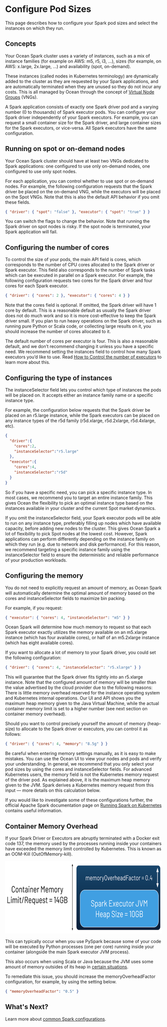 # Configure Pod Sizes

This page describes how to configure your Spark pod sizes and select the instances on which they run.

## Concepts

Your Ocean Spark cluster uses a variety of instances, such as a mix of instance families (for example on AWS: m5, r5, i3, …), sizes (for example, on AWS: x.large, 2x.large, …) and availability (spot, on-demand).

These instances (called nodes in Kubernetes terminology) are dynamically added to the cluster as they are requested by your Spark applications, and are automatically terminated when they are unused so they do not incur any costs. This is all managed by Ocean through the concept of [Virtual Node Groups](ocean/features/launch-specifications) (VNGs).

A Spark application consists of exactly one Spark driver pod and a varying number (0 to thousands) of Spark executor pods. You can configure your Spark driver independently of your Spark executors. For example, you can request a small container size for the Spark driver, and large container sizes for the Spark executors, or vice-versa. All Spark executors have the same configuration.

## Running on spot or on-demand nodes

Your Ocean Spark cluster should have at least two VNGs dedicated to Spark applications: one configured to use only on-demand nodes, one configured to use only spot nodes.

For each application, you can control whether to use spot or on-demand nodes. For example, the following configuration requests that the Spark driver be placed on the on-demand VNG, while the executors will be placed on the Spot VNGs. Note that this is also the default API behavior if you omit these fields.

```json
{ "driver": { "spot": "false" }, "executor": { "spot": "true" } }
```

You can switch the flags to change the behavior. Note that running the Spark driver on spot nodes is risky. If the spot node is terminated, your Spark application will fail.

## Configuring the number of cores

To control the size of your pods, the main API field is cores, which corresponds to the number of CPU cores allocated to the Spark driver or Spark executor. This field also corresponds to the number of Spark tasks which can be executed in parallel on a Spark executor.
For example, the following configuration requests two cores for the Spark driver and four cores for each Spark executor.

```json
{ "driver": { "cores": 2 }, "executor": { "cores": 4 } }
```

Note that the cores field is optional. If omitted, the Spark driver will have 1 core by default. This is a reasonable default as usually the Spark driver does not do much work and so it is more cost-effective to keep the Spark driver small. If you plan to run heavy operations on the Spark driver, such as running pure Python or Scala code, or collecting large results on it, you should increase the number of cores allocated to it.

The default number of cores per executor is four. This is also a reasonable default, and we don’t recommend changing it unless you have a specific need. We recommend setting the instances field to control how many Spark executors you’d like to use. Read [How to Control the number of executors](ocean-spark/configure-spark-apps/common-spark-configs?id=control-the-number-of-executors) to learn more about this.

## Configuring the type of instances

The instanceSelector field lets you control which type of instances the pods will be placed on. It accepts either an instance family name or a specific instance type.

For example, the configuration below requests that the Spark driver be placed on an r5.large instance, while the Spark executors can be placed on any instance types of the r5d family (r5d.xlarge, r5d.2xlarge, r5d.4xlarge, etc).

```json
{
  "driver":{
    "cores":2,
    "instanceSelector":"r5.large"
  },
  "executor":{
    "cores":4,
    "instanceSelector":"r5d"
  }
}
```

So if you have a specific need, you can pick a specific instance type. In most cases, we recommend you to target an entire instance family. This gives Ocean the flexibility to pick an optimal instance type based on the instances available in your cluster and the current Spot market dynamics.

If you omit the instanceSelector field, your Spark executor pods will be able to run on any instance type, preferably filling up nodes which have available capacity, before adding new nodes to the cluster. This gives Ocean Spark a lot of flexibility to pick Spot nodes at the lowest cost. However, Spark applications can perform differently depending on the instance family on which they run (e.g. due to network and disk performance). For this reason, we recommend targeting a specific instance family using the instanceSelector field to ensure the deterministic and reliable performance of your production workloads.

## Configuring the memory

You do not need to explicitly request an amount of memory, as Ocean Spark will automatically determine the optimal amount of memory based on the cores and instanceSelector fields to maximize bin packing.

For example, if you request:

```json
{ "executor": { "cores": 4, "instanceSelector": "m5" } }
```

Ocean Spark will determine how much memory to request so that each Spark executor exactly utilizes the memory available on an m5.xlarge instance (which has four available cores), or half of an m5.2xlarge instance (which has eight available cores).

If you want to allocate a lot of memory to your Spark driver, you could set the following configuration:

```json
{ "driver": { "cores": 4, "instanceSelector": "r5.xlarge" } }
```

This will guarantee that the Spark driver fits tightly into an r5.xlarge instance. Note that the configured amount of memory will be smaller than the value advertised by the cloud provider due to the following reasons: There is little memory overhead reserved for the instance operating system and Kubernetes internal operations. Our UI and API shows you the maximum heap memory given to the Java Virtual Machine, while the actual container memory limit is set to a higher number (see next section on container memory overhead).

Should you want to control precisely yourself the amount of memory (heap-size) to allocate to the Spark driver or executors, you can control it as follows:

```json
{ "driver": { "cores": 4, "memory": "8.5g" } }
```

Be careful when entering memory settings manually, as it is easy to make mistakes. You can use the Ocean UI to view your nodes and pods and verify your understanding. In general, we recommend that you only select your pod sizes by using the cores and instanceSelector fields.
For advanced Kubernetes users, the memory field is not the Kubernetes memory request of the driver pod. As explained above, it is the maximum heap memory given to the JVM. Spark derives a Kubernetes memory request from this input — more details on this calculation below.

If you would like to investigate some of these configurations further, the official Apache Spark documentation page on [Running Spark on Kubernetes](https://spark.apache.org/docs/latest/running-on-kubernetes.html) contains useful information.

## Container Memory Overhead

If your Spark Driver or Executors are abruptly terminated with a Docker exit code 137, the memory used by the processes running inside your containers have exceeded the memory limit controlled by Kubernetes. This is known as an OOM-Kill (OutOfMemory-kill).

<img src="/ocean-spark/_media/configure-spark-apps-memory-&-cores-01.png" width="612" height="233" />

This can typically occur when you use PySpark because some of your code will be executed by Python processes (one per core) running inside your container (alongside the main Spark executor JVM process).

This also occurs when using Scala or Java because the JVM uses some amount of memory outsides of its heap in [certain situations](https://plumbr.io/blog/memory-leaks/why-does-my-java-process-consume-more-memory-than-xmx).

To remediate this issue, you should increase the memoryOverheadFactor configuration, for example, by using the setting below.

```json
{ "memoryOverheadFactor": "0.5" }
```

## What's Next?

Learn more about [common Spark configurations](ocean-spark/configure-spark-apps/common-spark-configs).
